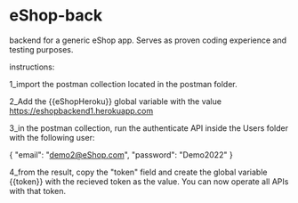 # eShop-back
backend for a generic eShop app. Serves as proven coding experience and testing purposes.

instructions:

1_import the postman collection located in the postman folder.

2_Add the {{eShopHeroku}} global variable with the value https://eshopbackend1.herokuapp.com

3_in the postman collection, run the authenticate API inside the Users folder with the following user:

{
    "email": "demo2@eShop.com",
    "password": "Demo2022"
}

4_from the result, copy the "token" field and create the global variable {{token}} with the recieved token as the value. You can now operate all APIs with that token.